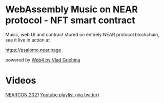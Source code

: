 WebAssembly Music on NEAR protocol - NFT smart contract
=======================================================

Music, web UI and contract stored on entirely NEAR protocol blockchain, see it live in action at

https://psalomo.near.page

powered by [Web4 by Vlad Grichina](https://github.com/vgrichina/web4)

# Videos

[NEARCON 2021](https://youtu.be/2OgeSuACr2c)
[Youtube playlist (via twitter)](https://twitter.com/salomonsen_p/status/1230343179435728896?s=20)
